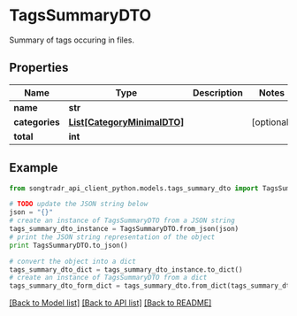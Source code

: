 # TagsSummaryDTO

Summary of tags occuring in files.

## Properties
Name | Type | Description | Notes
------------ | ------------- | ------------- | -------------
**name** | **str** |  | 
**categories** | [**List[CategoryMinimalDTO]**](CategoryMinimalDTO.md) |  | [optional] 
**total** | **int** |  | 

## Example

```python
from songtradr_api_client_python.models.tags_summary_dto import TagsSummaryDTO

# TODO update the JSON string below
json = "{}"
# create an instance of TagsSummaryDTO from a JSON string
tags_summary_dto_instance = TagsSummaryDTO.from_json(json)
# print the JSON string representation of the object
print TagsSummaryDTO.to_json()

# convert the object into a dict
tags_summary_dto_dict = tags_summary_dto_instance.to_dict()
# create an instance of TagsSummaryDTO from a dict
tags_summary_dto_form_dict = tags_summary_dto.from_dict(tags_summary_dto_dict)
```
[[Back to Model list]](../README.md#documentation-for-models) [[Back to API list]](../README.md#documentation-for-api-endpoints) [[Back to README]](../README.md)


